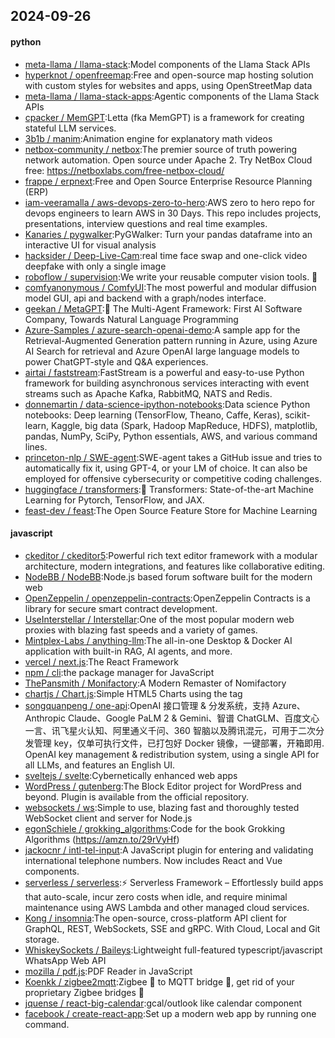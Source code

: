 ## 2024-09-26

#### python
* [meta-llama / llama-stack](https://github.com/meta-llama/llama-stack):Model components of the Llama Stack APIs
* [hyperknot / openfreemap](https://github.com/hyperknot/openfreemap):Free and open-source map hosting solution with custom styles for websites and apps, using OpenStreetMap data
* [meta-llama / llama-stack-apps](https://github.com/meta-llama/llama-stack-apps):Agentic components of the Llama Stack APIs
* [cpacker / MemGPT](https://github.com/cpacker/MemGPT):Letta (fka MemGPT) is a framework for creating stateful LLM services.
* [3b1b / manim](https://github.com/3b1b/manim):Animation engine for explanatory math videos
* [netbox-community / netbox](https://github.com/netbox-community/netbox):The premier source of truth powering network automation. Open source under Apache 2. Try NetBox Cloud free: https://netboxlabs.com/free-netbox-cloud/
* [frappe / erpnext](https://github.com/frappe/erpnext):Free and Open Source Enterprise Resource Planning (ERP)
* [iam-veeramalla / aws-devops-zero-to-hero](https://github.com/iam-veeramalla/aws-devops-zero-to-hero):AWS zero to hero repo for devops engineers to learn AWS in 30 Days. This repo includes projects, presentations, interview questions and real time examples.
* [Kanaries / pygwalker](https://github.com/Kanaries/pygwalker):PyGWalker: Turn your pandas dataframe into an interactive UI for visual analysis
* [hacksider / Deep-Live-Cam](https://github.com/hacksider/Deep-Live-Cam):real time face swap and one-click video deepfake with only a single image
* [roboflow / supervision](https://github.com/roboflow/supervision):We write your reusable computer vision tools. 💜
* [comfyanonymous / ComfyUI](https://github.com/comfyanonymous/ComfyUI):The most powerful and modular diffusion model GUI, api and backend with a graph/nodes interface.
* [geekan / MetaGPT](https://github.com/geekan/MetaGPT):🌟 The Multi-Agent Framework: First AI Software Company, Towards Natural Language Programming
* [Azure-Samples / azure-search-openai-demo](https://github.com/Azure-Samples/azure-search-openai-demo):A sample app for the Retrieval-Augmented Generation pattern running in Azure, using Azure AI Search for retrieval and Azure OpenAI large language models to power ChatGPT-style and Q&A experiences.
* [airtai / faststream](https://github.com/airtai/faststream):FastStream is a powerful and easy-to-use Python framework for building asynchronous services interacting with event streams such as Apache Kafka, RabbitMQ, NATS and Redis.
* [donnemartin / data-science-ipython-notebooks](https://github.com/donnemartin/data-science-ipython-notebooks):Data science Python notebooks: Deep learning (TensorFlow, Theano, Caffe, Keras), scikit-learn, Kaggle, big data (Spark, Hadoop MapReduce, HDFS), matplotlib, pandas, NumPy, SciPy, Python essentials, AWS, and various command lines.
* [princeton-nlp / SWE-agent](https://github.com/princeton-nlp/SWE-agent):SWE-agent takes a GitHub issue and tries to automatically fix it, using GPT-4, or your LM of choice. It can also be employed for offensive cybersecurity or competitive coding challenges.
* [huggingface / transformers](https://github.com/huggingface/transformers):🤗 Transformers: State-of-the-art Machine Learning for Pytorch, TensorFlow, and JAX.
* [feast-dev / feast](https://github.com/feast-dev/feast):The Open Source Feature Store for Machine Learning

#### javascript
* [ckeditor / ckeditor5](https://github.com/ckeditor/ckeditor5):Powerful rich text editor framework with a modular architecture, modern integrations, and features like collaborative editing.
* [NodeBB / NodeBB](https://github.com/NodeBB/NodeBB):Node.js based forum software built for the modern web
* [OpenZeppelin / openzeppelin-contracts](https://github.com/OpenZeppelin/openzeppelin-contracts):OpenZeppelin Contracts is a library for secure smart contract development.
* [UseInterstellar / Interstellar](https://github.com/UseInterstellar/Interstellar):One of the most popular modern web proxies with blazing fast speeds and a variety of games.
* [Mintplex-Labs / anything-llm](https://github.com/Mintplex-Labs/anything-llm):The all-in-one Desktop & Docker AI application with built-in RAG, AI agents, and more.
* [vercel / next.js](https://github.com/vercel/next.js):The React Framework
* [npm / cli](https://github.com/npm/cli):the package manager for JavaScript
* [ThePansmith / Monifactory](https://github.com/ThePansmith/Monifactory):A Modern Remaster of Nomifactory
* [chartjs / Chart.js](https://github.com/chartjs/Chart.js):Simple HTML5 Charts using the <canvas> tag
* [songquanpeng / one-api](https://github.com/songquanpeng/one-api):OpenAI 接口管理 & 分发系统，支持 Azure、Anthropic Claude、Google PaLM 2 & Gemini、智谱 ChatGLM、百度文心一言、讯飞星火认知、阿里通义千问、360 智脑以及腾讯混元，可用于二次分发管理 key，仅单可执行文件，已打包好 Docker 镜像，一键部署，开箱即用. OpenAI key management & redistribution system, using a single API for all LLMs, and features an English UI.
* [sveltejs / svelte](https://github.com/sveltejs/svelte):Cybernetically enhanced web apps
* [WordPress / gutenberg](https://github.com/WordPress/gutenberg):The Block Editor project for WordPress and beyond. Plugin is available from the official repository.
* [websockets / ws](https://github.com/websockets/ws):Simple to use, blazing fast and thoroughly tested WebSocket client and server for Node.js
* [egonSchiele / grokking_algorithms](https://github.com/egonSchiele/grokking_algorithms):Code for the book Grokking Algorithms (https://amzn.to/29rVyHf)
* [jackocnr / intl-tel-input](https://github.com/jackocnr/intl-tel-input):A JavaScript plugin for entering and validating international telephone numbers. Now includes React and Vue components.
* [serverless / serverless](https://github.com/serverless/serverless):⚡ Serverless Framework – Effortlessly build apps that auto-scale, incur zero costs when idle, and require minimal maintenance using AWS Lambda and other managed cloud services.
* [Kong / insomnia](https://github.com/Kong/insomnia):The open-source, cross-platform API client for GraphQL, REST, WebSockets, SSE and gRPC. With Cloud, Local and Git storage.
* [WhiskeySockets / Baileys](https://github.com/WhiskeySockets/Baileys):Lightweight full-featured typescript/javascript WhatsApp Web API
* [mozilla / pdf.js](https://github.com/mozilla/pdf.js):PDF Reader in JavaScript
* [Koenkk / zigbee2mqtt](https://github.com/Koenkk/zigbee2mqtt):Zigbee 🐝 to MQTT bridge 🌉, get rid of your proprietary Zigbee bridges 🔨
* [jquense / react-big-calendar](https://github.com/jquense/react-big-calendar):gcal/outlook like calendar component
* [facebook / create-react-app](https://github.com/facebook/create-react-app):Set up a modern web app by running one command.
